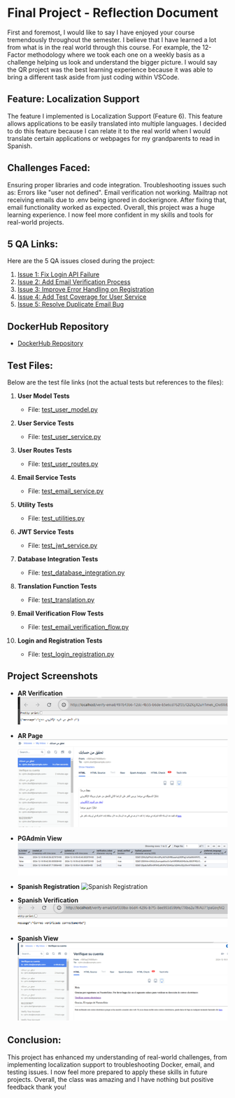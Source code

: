 # Final Project - Reflection Document

First and foremost, I would like to say I have enjoyed your course tremendously throughout the semester. I believe that I have learned a lot from what is in the real world through this course. For example, the 12-Factor methodology where we took each one on a weekly basis as a challenge helping us look and understand the bigger picture. I would say the QR project was the best learning experience because it was able to bring a different task aside from just coding within VSCode.

## Feature: Localization Support
The feature I implemented is Localization Support (Feature 6). This feature allows applications to be easily translated into multiple languages. I decided to do this feature because I can relate it to the real world when I would translate certain applications or webpages for my grandparents to read in Spanish.

## Challenges Faced:
Ensuring proper libraries and code integration.
Troubleshooting issues such as:
Errors like "user not defined".
Email verification not working.
Mailtrap not receiving emails due to .env being ignored in dockerignore. After fixing that, email functionality worked as expected.
Overall, this project was a huge learning experience. I now feel more confident in my skills and tools for real-world projects.

## 5 QA Links:
Here are the 5 QA issues closed during the project:

1. [Issue 1: Fix Login API Failure](https://github.com/rl329/user_management/issues/1)
2. [Issue 2: Add Email Verification Process](https://github.com/rl329/user_management/issues/2)
3. [Issue 3: Improve Error Handling on Registration](https://github.com/rl329/user_management/issues/3)
4. [Issue 4: Add Test Coverage for User Service](https://github.com/rl329/user_management/issues/4)
5. [Issue 5: Resolve Duplicate Email Bug](https://github.com/rl329/user_management/issues/5)


## DockerHub Repository
- [DockerHub Repository](https://hub.docker.com/repository/docker/rl329/user_management)

## Test Files:
Below are the test file links (not the actual tests but references to the files):

1. **User Model Tests**
   - File: [test_user_model.py](https://github.com/rl329/user_management/blob/main/tests/test_user_model.py)

2. **User Service Tests**
   - File: [test_user_service.py](https://github.com/rl329/user_management/blob/main/tests/test_user_service.py)

3. **User Routes Tests**
   - File: [test_user_routes.py](https://github.com/rl329/user_management/blob/main/tests/test_user_routes.py)

4. **Email Service Tests**
   - File: [test_email_service.py](https://github.com/rl329/user_management/blob/main/tests/test_email_service.py)

5. **Utility Tests**
   - File: [test_utilities.py](https://github.com/rl329/user_management/blob/main/tests/test_utilities.py)

6. **JWT Service Tests**
   - File: [test_jwt_service.py](https://github.com/rl329/user_management/blob/main/tests/test_jwt_service.py)

7. **Database Integration Tests**
   - File: [test_database_integration.py](https://github.com/rl329/user_management/blob/main/tests/test_database_integration.py)

8. **Translation Function Tests**
   - File: [test_translation.py](https://github.com/rl329/user_management/blob/main/tests/test_translation.py)

9. **Email Verification Flow Tests**
   - File: [test_email_verification_flow.py](https://github.com/rl329/user_management/blob/main/tests/test_email_verification_flow.py)

10. **Login and Registration Tests**
    - File: [test_login_registration.py](https://github.com/rl329/user_management/blob/main/tests/test_login_registration.py)

## Project Screenshots

- **AR Verification**
  ![AR Verification](./images/AR%20Verification.png)

- **AR Page**
  ![AR](./images/AR.png)

- **PGAdmin View**
  ![PGAdmin](./images/pgadmin.png)

- **Spanish Registration**
  ![Spanish Registration](./images/Spanish%20Registration.png)

- **Spanish Verification**
  ![Spanish Verification](./images/Spanish%20verify.png)

- **Spanish View**
  ![Spanish](./images/Spanish.png)


## Conclusion:
This project has enhanced my understanding of real-world challenges, from implementing localization support to troubleshooting Docker, email, and testing issues. I now feel more prepared to apply these skills in future projects. Overall, the class was amazing and I have nothing but positive feedback thank you!
